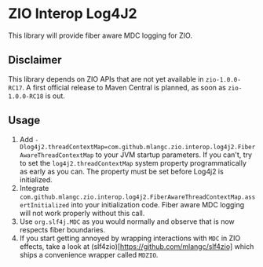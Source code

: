 # ZIO Interop Log4J2
This library will provide fiber aware MDC logging for ZIO.

## Disclaimer
This library depends on ZIO APIs that are not yet available in `zio-1.0.0-RC17`. A first official release
to Maven Central is planned, as soon as `zio-1.0.0-RC18` is out.

## Usage
1. Add `-Dlog4j2.threadContextMap=com.github.mlangc.zio.interop.log4j2.FiberAwareThreadContextMap` to your JVM startup parameters. If you can't,
  try to set the `log4j2.threadContextMap` system property programmatically as early as you can. The property must be set before Log4j2 is
  initialized.
1. Integrate `com.github.mlangc.zio.interop.log4j2.FiberAwareThreadContextMap.assertInitialized` into your initialization code. Fiber aware MDC
   logging will not work properly without this call.
1. Use `org.slf4j.MDC` as you would normally and observe that is now respects fiber boundaries.
1. If you start getting annoyed by wrapping interactions with `MDC` in ZIO effects, take a look at (slf4zio)[https://github.com/mlangc/slf4zio]
   which ships a convenience wrapper called `MDZIO`.
